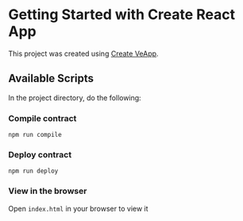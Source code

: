 # Getting Started with Create React App

This project was created using [Create VeApp](https://github.com/hexdee/create-veapp).

## Available Scripts

In the project directory, do the following:

### Compile contract

```shell
npm run compile
```

### Deploy contract

```shell
npm run deploy
```

### View in the browser

Open `index.html` in your browser to view it
